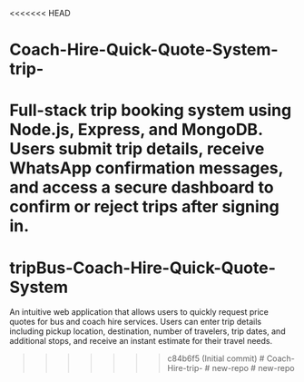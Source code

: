 <<<<<<< HEAD
# Coach-Hire-Quick-Quote-System-trip-
Full-stack trip booking system using Node.js, Express, and MongoDB. Users submit trip details, receive WhatsApp confirmation messages, and access a secure dashboard to confirm or reject trips after signing in.
=======
# tripBus-Coach-Hire-Quick-Quote-System
An intuitive web application that allows users to quickly request price quotes for bus and coach hire services. Users can enter trip details including pickup location, destination, number of travelers, trip dates, and additional stops, and receive an instant estimate for their travel needs.
>>>>>>> c84b6f5 (Initial commit)
#   C o a c h - H i r e - t r i p -  
 #   n e w - r e p o  
 #   n e w - r e p o  
 